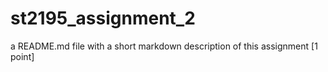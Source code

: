 # st2195_assignment_2
a README.md file with a short markdown description of this assignment [1 point]
